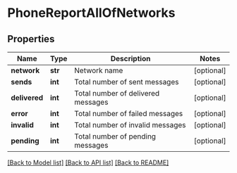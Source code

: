 # PhoneReportAllOfNetworks

## Properties
Name | Type | Description | Notes
------------ | ------------- | ------------- | -------------
**network** | **str** | Network name | [optional] 
**sends** | **int** | Total number of sent messages | [optional] 
**delivered** | **int** | Total number of delivered messages | [optional] 
**error** | **int** | Total number of failed messages | [optional] 
**invalid** | **int** | Total number of invalid messages | [optional] 
**pending** | **int** | Total number of pending messages | [optional] 

[[Back to Model list]](../README.md#documentation-for-models) [[Back to API list]](../README.md#documentation-for-api-endpoints) [[Back to README]](../README.md)


